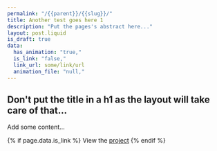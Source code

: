 ```yaml
---
permalink: "/{{parent}}/{{slug}}/"
title: Another test goes here 1
description: "Put the pages's abstract here..."
layout: post.liquid
is_draft: true
data:
  has_animation: "true,"
  is_link: "false,"
  link_url: some/link/url
  animation_file: "null,"
---
```

## Don't put the title in a h1 as the layout will take care of that...

Add some content...

{% if page.data.is_link %}
View the [project]({{page.data.link_url}})
{% endif %}
